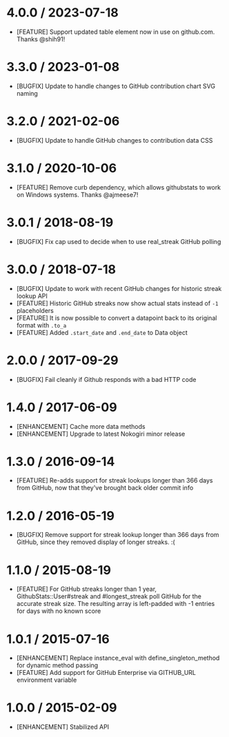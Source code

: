 # 4.0.0 / 2023-07-18

* [FEATURE] Support updated table element now in use on github.com. Thanks @shih91!

# 3.3.0 / 2023-01-08

* [BUGFIX] Update to handle changes to GitHub contribution chart SVG naming

# 3.2.0 / 2021-02-06

* [BUGFIX] Update to handle GitHub changes to contribution data CSS

# 3.1.0 / 2020-10-06

* [FEATURE] Remove curb dependency, which allows githubstats to work on Windows systems. Thanks @ajmeese7!

# 3.0.1 / 2018-08-19

* [BUGFIX] Fix cap used to decide when to use real_streak GitHub polling

# 3.0.0 / 2018-07-18

* [BUGFIX] Update to work with recent GitHub changes for historic streak lookup API
* [FEATURE] Historic GitHub streaks now show actual stats instead of `-1` placeholders
* [FEATURE] It is now possible to convert a datapoint back to its original format with `.to_a`
* [FEATURE] Added `.start_date` and `.end_date` to Data object

# 2.0.0 / 2017-09-29

* [BUGFIX] Fail cleanly if Github responds with a bad HTTP code

# 1.4.0 / 2017-06-09

* [ENHANCEMENT] Cache more data methods
* [ENHANCEMENT] Upgrade to latest Nokogiri minor release

# 1.3.0 / 2016-09-14

* [FEATURE] Re-adds support for streak lookups longer than 366 days from GitHub, now that they've brought back older commit info

# 1.2.0 / 2016-05-19

* [BUGFIX] Remove support for streak lookup longer than 366 days from GitHub, since they removed display of longer streaks. :(

# 1.1.0 / 2015-08-19

* [FEATURE] For GitHub streaks longer than 1 year, GithubStats::User#streak and #longest_streak poll GitHub for the accurate streak size. The resulting array is left-padded with -1 entries for days with no known score

# 1.0.1 / 2015-07-16

* [ENHANCEMENT] Replace instance_eval with define_singleton_method for dynamic method passing
* [FEATURE] Add support for GitHub Enterprise via GITHUB_URL environment variable

# 1.0.0 / 2015-02-09

* [ENHANCEMENT] Stabilized API

